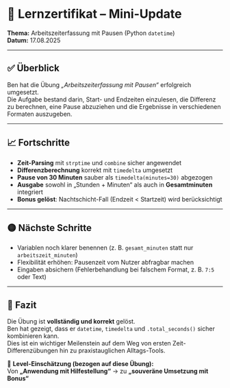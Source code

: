# 📜 Lernzertifikat – Mini-Update  
**Thema:** Arbeitszeiterfassung mit Pausen (Python `datetime`)  
**Datum:** 17.08.2025  

---

## ✅ Überblick
Ben hat die Übung *„Arbeitszeiterfassung mit Pausen“* erfolgreich umgesetzt.  
Die Aufgabe bestand darin, Start- und Endzeiten einzulesen, die Differenz zu berechnen, eine Pause abzuziehen und die Ergebnisse in verschiedenen Formaten auszugeben.  

---

## 📈 Fortschritte
- **Zeit-Parsing** mit `strptime` und `combine` sicher angewendet  
- **Differenzberechnung** korrekt mit `timedelta` umgesetzt  
- **Pause von 30 Minuten** sauber als `timedelta(minutes=30)` abgezogen  
- **Ausgabe** sowohl in „Stunden + Minuten“ als auch in **Gesamtminuten** integriert  
- **Bonus gelöst**: Nachtschicht-Fall (Endzeit < Startzeit) wird berücksichtigt  

---

## 🟡 Nächste Schritte
- Variablen noch klarer benennen (z. B. `gesamt_minuten` statt nur `arbeitszeit_minuten`)  
- Flexibilität erhöhen: Pausenzeit vom Nutzer abfragbar machen  
- Eingaben absichern (Fehlerbehandlung bei falschem Format, z. B. `7:5` oder Text)  

---

## 🌟 Fazit
Die Übung ist **vollständig und korrekt** gelöst.  
Ben hat gezeigt, dass er `datetime`, `timedelta` und `.total_seconds()` sicher kombinieren kann.  
Dies ist ein wichtiger Meilenstein auf dem Weg von ersten Zeit-Differenzübungen hin zu praxistauglichen Alltags-Tools.  

🔹 **Level-Einschätzung (bezogen auf diese Übung):**  
Von **„Anwendung mit Hilfestellung“** → zu **„souveräne Umsetzung mit Bonus“**
